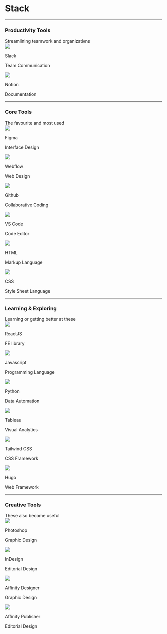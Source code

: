 # Stack

<hr>

<h3 class="stack-title">Productivity Tools</h3>
Streamlining teamwork and organizations

<div class="flex-grid">
    <div class="card-background col">
        <div class="card-icon">
            <img src="images/stack-slack.svg">
        </div>
        <div class="card-description">
            <p class="card-title">Slack</p>
            <p class="card-paragraph">Team Communication</p>
        </div>
    </div>
    <div class="card-background col">
        <div class="card-icon">
            <img src="images/stack-notion.svg">
        </div>
        <div class="card-description">
            <p class="card-title">Notion</p>
            <p class="card-paragraph">Documentation</p>
        </div>
    </div>          
</div>

<hr>

<h3 class="stack-title">Core Tools</h3>
The favourite and most used

<div class="flex-grid">
    <div class="card-background col">
        <div class="card-icon">
            <img src="images/stack-figma.svg">
        </div>
        <div class="card-description">
            <p class="card-title">Figma</pp>
            <p class="card-paragraph">Interface Design</p>
        </div>
    </div>
    <div class="card-background col">
        <div class="card-icon">
            <img src="images/stack-webflow.svg">
        </div>
        <div class="card-description">
            <p class="card-title">Webflow</p>
            <p class="card-paragraph">Web Design</p>
        </div>
    </div>
</div>

<div class="flex-grid">
    <div class="card-background col">
        <div class="card-icon">
            <img src="images/stack-github.svg">
        </div>
        <div class="card-description">
            <p class="card-title">Github</p>
            <p class="card-paragraph">Collaborative Coding</p>
        </div>
    </div>
    <div class="card-background col">
        <div class="card-icon">
            <img src="images/stack-visual-studio-code.svg">
        </div>
        <div class="card-description">
            <p class="card-title">VS Code</p>
            <p class="card-paragraph">Code Editor</p>
        </div>
    </div>
</div>

<div class="flex-grid">
    <div class="card-background col">
        <div class="card-icon">
            <img src="images/stack-html5.svg">
        </div>
        <div class="card-description">
            <p class="card-title">HTML</p>
            <p class="card-paragraph">Markup Language</p>
        </div>
    </div>
    <div class="card-background col">
        <div class="card-icon">
            <img src="images/stack-css3.svg">
        </div>
        <div class="card-description">
            <p class="card-title">CSS</p>
            <p class="card-paragraph">Style Sheet Language</p>
        </div>
    </div>
</div>

<hr>

<h3 class="stack-title">Learning & Exploring</h3>
Learning or getting better at these

<div class="flex-grid">
    <div class="card-background col">
        <div class="card-icon">
            <img src="images/stack-react.svg">
        </div>
        <div class="card-description">
            <p class="card-title">ReactJS</p>
            <p class="card-paragraph">FE library</p>
        </div>
    </div>
    <div class="card-background col">
        <div class="card-icon">
            <img src="images/stack-javascript.svg">
        </div>
        <div class="card-description">
            <p class="card-title">Javascript</p>
            <p class="card-paragraph">Programming Language</p>
        </div>
    </div>
</div>

<div class="flex-grid">
    <div class="card-background col">
        <div class="card-icon">
            <img src="images/stack-python.svg">
        </div>
        <div class="card-description">
            <p class="card-title">Python</p>
            <p class="card-paragraph">Data Automation</p>
        </div>
    </div>
    <div class="card-background col">
        <div class="card-icon">
            <img src="images/stack-tableau.svg">
        </div>
        <div class="card-description">
            <p class="card-title">Tableau</p>
            <p class="card-paragraph">Visual Analytics</p>
        </div>
    </div>
</div>

<div class="flex-grid">
    <div class="card-background col">
        <div class="card-icon">
            <img src="images/stack-tailwindcss.svg">
        </div>
        <div class="card-description">
            <p class="card-title">Tailwind CSS</p>
            <p class="card-paragraph">CSS Framework</p>
        </div>
    </div>
    <div class="card-background col">
        <div class="card-icon">
            <img src="images/stack-hugo.svg">
        </div>
        <div class="card-description">
            <p class="card-title">Hugo</p>
            <p class="card-paragraph">Web Framework</p>
        </div>
    </div>
</div>

<hr>

<h3 class="stack-title">Creative Tools</h3>
These also become useful

<div class="flex-grid">
    <div class="card-background col">
        <div class="card-icon">
            <img src="images/stack-photoshop.svg">
        </div>
        <div class="card-description">
            <p class="card-title">Photoshop</p>
            <p class="card-paragraph">Graphic Design</p>
        </div>
    </div>
    <div class="card-background col">
        <div class="card-icon">
            <img src="images/stack-indesign.svg">
        </div>
        <div class="card-description">
            <p class="card-title">InDesign</p>
            <p class="card-paragraph">Editorial Design</p>
        </div>
    </div>
</div>
<div class="flex-grid">
    <div class="card-background col">
        <div class="card-icon">
            <img src="images/stack-affinity-designer.svg">
        </div>
        <div class="card-description">
            <p class="card-title">Affinity Designer</p>
            <p class="card-paragraph">Graphic Design</p>
        </div>
    </div>
    <div class="card-background col">
        <div class="card-icon">
            <img src="images/stack-affinity-publisher.svg">
        </div>
        <div class="card-description">
            <p class="card-title">Affinity Publisher</p>
            <p class="card-paragraph">Editorial Design</p>
        </div>
    </div>
</div>

